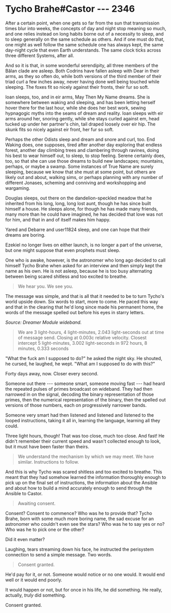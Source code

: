 # Tycho Brahe#Castor --- 2346

After a certain point, when one gets so far from the sun that transmission times blur into weeks, the concepts of day and night stop meaning so much, and one relies instead on long habits borne out of a necessity to sleep, and to sleep generally on the same schedule as others. And if one must do that, one might as well follow the same schedule one has always kept, the same day-night cycle that even Earth understands. The same clock ticks across three different Systems, after all.

And so it is that, in some wonderful serendipity, all three members of the Bălan clade are asleep. Both Codrins have fallen asleep with Dear in their arms, as they so often do, while both versions of the third member of their triad curl a few inches away, never having done well being touched while sleeping. The foxes fit so nicely against their fronts, their fur so soft.

Ioan sleeps, too, and in eir arms, May Then My Name dreams. She is somewhere between waking and sleeping, and has been letting herself hover there for the last hour, while she does her best work, sewing hypnagogic myths into the seams of dream and reality. Ioan sleeps with eir arms around her, snoring gently, while she stays curled against em, head tucked up under her partner's chin, tail draped loosely over eir hip. The skunk fits so nicely against eir front, her fur so soft.

Perhaps the other Odists sleep and dream and snore and curl, too. End Waking does, one supposes, tired after another day exploring that endless forest, another day climbing trees and clambering through ravines, doing his best to wear himself out, to sleep, to stop feeling. Serene certainly does, too, so that she can use those dreams to build new landscapes; mountains, perhaps, or maybe a swamp. Some instances of True Name are surely sleeping, because we know that she must at some point, but others are likely out and about, walking sims, or perhaps planning with any number of different Jonases, scheming and conniving and workshopping and wargaming.

Douglas sleeps, out there on the dandelion-speckled meadow that he inherited from his long, long, long lost aunt, though he has since built himself a house. He sleeps alone, for though he has made many friends, many more than he could have imagined, he has decided that love was not for him, and that in and of itself makes him happy.

Yared and Debarre and user11824 sleep, and one can hope that their dreams are boring.

Ezekiel no longer lives on either launch, is no longer a part of the universe, but one might suppose that even prophets must sleep.

One who is awake, however, is the astronomer who long ago decided to call himself Tycho Brahe when asked for an interview and then simply kept the name as his own. He is not asleep, because he is too busy alternating between being scared shitless and too excited to breathe.

> We hear you. We see you.

The message was simple, and that is all that it needed to be to turn Tycho's world upside down. Six words to start, more to come. He paced this way and that in the clearing that he'd long since made his permanent home, the words of the message spelled out before his eyes in starry letters.

*Source: Dreamer Module wideband.*

> We are 3 light-hours, 4 light-minutes, 2.043 light-seconds out at time of message send. Closing at 0.003c relative velocity. Closest intercept 5 light-minutes, 3.002 light-seconds in 972 hours, 8 minutes, 0.333 seconds

"What the fuck am I supposed to do?" he asked the night sky. He shouted, he cursed, he laughed, he wept. "What am I supposed to do with this?"

Forty days away, now. Closer every second.

Someone out there --- someone smart, someone moving fast --- had heard the repeated pulses of primes broadcast on wideband. They had then narrowed in on the signal, decoding the binary representation of those primes, then the numerical representation of the binary, then the spelled out versions of those numbers, each on progressively narrower bands.

Someone very smart had then listened and listened and listened to the looped instructions, taking it all in, learning the language, learning all they could.

Three light hours, though! That was too close, much too close. And fast! He didn't remember their current speed and wasn't collected enough to look, but it must have been faster than theirs.

> We understand the mechanism by which we may meet. We have similar. Instructions to follow. 

And this is why Tycho was scared shitless and too excited to breathe. This meant that they had somehow learned the information thoroughly enough to pick up on the final set of instructions, the information about the Ansible and about how to build a mind accurately enough to send through the Ansible to Castor.

> Awaiting consent.

Consent? Consent to commence? Who was he to provide that? Tycho Brahe, born with some much more boring name, the sad excuse for an astronomer who couldn't even see the stars? Who was he to say yes or no? Who was he to pick one or the other?

Did it even matter?

Laughing, tears streaming down his face, he instructed the perisystem connection to send a simple message. Two words.

> Consent granted.

He'd pay for it, or not. Someone would notice or no one would. It would end well or it would end poorly.

It would happen or not, but for once in his life, he did something. He really, actually, *truly* did something.

Consent granted.
